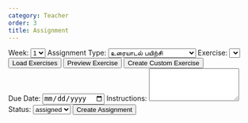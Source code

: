```yaml
---
category: Teacher
order: 3
title: Assignment 
---
```


<script src="{{ site.baseurl }}/scripts/track.js">tracker();</script>
  <div id="assignmentSection">
    <!-- Assignment form and list will be dynamically inserted here -->
    <form id="assignmentForm">
      <label for="week">Week:</label>
      <select id="week" name="week">
        <option value="1">1</option>
        <option value="2">2</option>
        <option value="3">3</option>
        <option value="4">4</option>
        <option value="5">5</option>
      </select>
      <label for="assignmentType">Assignment Type:</label>
      <select id="assignmentType" name="assignmentType">
        <option value="உரையாடல் பயிற்சி">உரையாடல் பயிற்சி</option>
        <option value="கதை சொல்லுதல் பயிற்சி">கதை சொல்லுதல் பயிற்சி</option>
        <option value="கேட்டல்‌ கருத்தறிதல் பயிற்சி">கேட்டல்‌ கருத்தறிதல் பயிற்சி</option>
        <option value="தலைப்பு பயிற்சி">தலைப்பு பயிற்சி</option>
      </select>
      <label for="exercise">Exercise:</label>
      <select id="exercise" name="exercise">
        <!-- Options will be dynamically populated based on assignment type -->
      </select>
      <button type="button" onclick="loadExercises()">Load Exercises</button>
      <button type="button" onclick="previewExercise()">Preview Exercise</button>
      <button type="button" onclick="createCustomExercise()">Create Custom Exercise</button>
      <div id="exercisePreview">
            <div id="customExerciseSection" style="display:none;">
            <h2>Create Custom Exercise</h2
            <select id="customExerciseType" name="customExerciseType">
                <option value="உரையாடல் பயிற்சி">உரையாடல் பயிற்சி</option>
                <option value="கதை சொல்லுதல் பயிற்சி">கதை சொல்லுதல் பயிற்சி</option>
                <option value="கேட்டல்‌ கருத்தறிதல் பயிற்சி">கேட்டல்‌ கருத்தறிதல் பயிற்சி</option>
                <option value="தலைப்பு பயிற்சி">தலைப்பு பயிற்சி</option>
            </select><br><br>
            <!-- if custom exercise type is dialogue practice, show these fields -->
            <div id="dialogueFields" style="display:none;">
            <label for="title">Title:</label><br>
                <input type="text" id="title" name="title"><br><br>
                <label for="questions">questions, press button to add more</label><br>
                <input type="text" id="questions" name="questions"><br><br>
                <button type="button" onclick="addQuestionField()">Add Question</button><br><br>
            </div>
            <!-- if custom exercise type is story telling practice, show these fields -->
            <div id="storyFields" style="display:none;">
            <label for="storyTitle">Story Title:</label><br>
                <input type="text" id="storyTitle" name="storyTitle"><br><br>
                <label for="storyPrompt">Story Prompt:</label><br>
                <textarea id="storyPrompt" name="storyPrompt" rows="4" cols="  50"></textarea><br><br>
            </div>
            <!-- if custom exercise type is listening comprehension practice, show these fields -->
            <div id="listeningFields" style="display:none;">
            <label for="listeningTitle">Listening Title:</label><br>
                <input type="text" id="listeningTitle" name="listeningTitle"><br><br>
                <label for="listeningAudioURL">YouTube Embed URL:</label><br>
                <input type="text" id="listeningAudioURL" name="listeningAudioURL"><br><br>
                <label for="listeningQuestions">questions, press button to add more</label><br>
                <button type="button" onclick="addListeningQuestionField()">Add Question</button><br><br>
            </div>
            <!-- if custom exercise type is topic practice, show these fields -->
            <div id="topicFields" style="display:none;">
            <label for="topicTitle">Topic Title:</label><br>
                <input type="text" id="topicTitle" name="topicTitle"><br><br>
                <label for="topicKeywords">keywords, press button to add more</label><br>
                <input type="text" id="topicKeywords" name="topicKeywords"><br><br>
                <button type="button" onclick="addTopicKeywordField()">Add Keyword</button><br><br>
            </div>
            <button type="button" onclick="createCustomExercise()">Create Custom Exercise</button>
        </div>
      </div>
      <label for="dueDate">Due Date:</label>
      <input type="date" id="dueDate" name="dueDate">
      <label for="instructions">Instructions:</label>
      <textarea id="instructions" name="instructions" rows="4"></textarea>
      <label for="status">Status:</label>
      <select id="status" name="status">
        <option value="assigned">assigned</option>
      </select>
      <button type="button" onclick="createAssignment()">Create Assignment</button>
    </form>
  </div>


<div id="tracker"></div>
<script src="{{ site.baseurl }}/scripts/assignment.js"></script>
